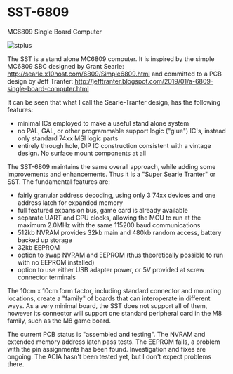 # SST-6809
MC6809 Single Board Computer

![stplus](https://github.com/KenWillmott/SST-6809/assets/17345651/332545a2-ed03-4024-a9eb-95f4a8199add)

The SST is a stand alone MC6809 computer. It is inspired by the simple MC6809 SBC designed by Grant Searle:
http://searle.x10host.com/6809/Simple6809.html
and committed to a PCB design by Jeff Tranter:
http://jefftranter.blogspot.com/2019/01/a-6809-single-board-computer.html

It can be seen that what I call the Searle-Tranter design, has the following features:
- minimal ICs employed to make a useful stand alone system
- no PAL, GAL, or other programmable support logic ("glue") IC's, instead only standard 74xx MSI logic parts
- entirely through hole, DIP IC construction consistent with a vintage design. No surface mount components at all

The SST-6809 maintains the same overall approach, while adding some improvements and enhancements. Thus it is a "Super Searle Tranter" or SST. The fundamental features are:
- fairly granular address decoding, using only 3 74xx devices and one address latch for expanded memory
- full featured expansion bus, game card is already available
- separate UART and CPU clocks, allowing the MCU to run at the maximum 2.0MHz with the same 115200 baud communications
- 512kb NVRAM provides 32kb main and 480kb random access, battery backed up storage
- 32kb EEPROM
- option to swap NVRAM and EEPROM (thus theoretically possible to run with no EEPROM installed)
- option to use either USB adapter power, or 5V provided at screw connector terminals

The 10cm x 10cm form factor, including standard connector and mounting locations, create a "family" of boards that can interoperate in different ways. As a very minimal board, the SST does not support all of them, however its connector will support one standard peripheral card in the M8 family, such as the M8 game board.

The current PCB status is "assembled and testing". The NVRAM and extended memory address latch pass tests. The EEPROM fails, a problem with the pin assignments has been found. Investigation and fixes are ongoing. The ACIA hasn't been tested yet, but I don't expect problems there.
